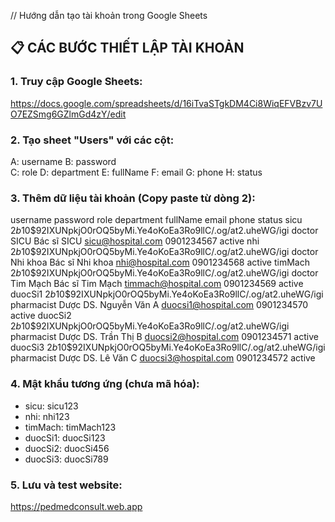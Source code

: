 // Hướng dẫn tạo tài khoản trong Google Sheets

## 📋 CÁC BƯỚC THIẾT LẬP TÀI KHOẢN

### 1. Truy cập Google Sheets:
https://docs.google.com/spreadsheets/d/16iTvaSTgkDM4Ci8WiqEFVBzv7UO7EZSmg6GZlmGd4zY/edit

### 2. Tạo sheet "Users" với các cột:
A: username
B: password  
C: role
D: department
E: fullName
F: email
G: phone
H: status

### 3. Thêm dữ liệu tài khoản (Copy paste từ dòng 2):

username	password	role	department	fullName	email	phone	status
sicu	$2b$10$92IXUNpkjO0rOQ5byMi.Ye4oKoEa3Ro9llC/.og/at2.uheWG/igi	doctor	SICU	Bác sĩ SICU	sicu@hospital.com	0901234567	active
nhi	$2b$10$92IXUNpkjO0rOQ5byMi.Ye4oKoEa3Ro9llC/.og/at2.uheWG/igi	doctor	Nhi khoa	Bác sĩ Nhi khoa	nhi@hospital.com	0901234568	active
timMach	$2b$10$92IXUNpkjO0rOQ5byMi.Ye4oKoEa3Ro9llC/.og/at2.uheWG/igi	doctor	Tim Mạch	Bác sĩ Tim Mạch	timmach@hospital.com	0901234569	active
duocSi1	$2b$10$92IXUNpkjO0rOQ5byMi.Ye4oKoEa3Ro9llC/.og/at2.uheWG/igi	pharmacist	Dược	DS. Nguyễn Văn A	duocsi1@hospital.com	0901234570	active
duocSi2	$2b$10$92IXUNpkjO0rOQ5byMi.Ye4oKoEa3Ro9llC/.og/at2.uheWG/igi	pharmacist	Dược	DS. Trần Thị B	duocsi2@hospital.com	0901234571	active
duocSi3	$2b$10$92IXUNpkjO0rOQ5byMi.Ye4oKoEa3Ro9llC/.og/at2.uheWG/igi	pharmacist	Dược	DS. Lê Văn C	duocsi3@hospital.com	0901234572	active

### 4. Mật khẩu tương ứng (chưa mã hóa):
- sicu: sicu123
- nhi: nhi123  
- timMach: timMach123
- duocSi1: duocSi123
- duocSi2: duocSi456
- duocSi3: duocSi789

### 5. Lưu và test website:
https://pedmedconsult.web.app
